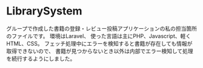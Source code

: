 # LibrarySystem
グループで作成した書籍の登録・レビュー投稿アプリケーションの私の担当箇所のファイルです。
環境はLaravel、
使った言語は主にPHP、Javascript、軽くHTML、CSS。
フェッチ処理中にエラーを検知すると書籍が存在しても情報が取得できないので、
書籍が見つからないとき以外は内部でエラー検知して処理を続行するようにしました。
